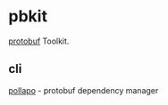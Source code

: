 # pbkit
[protobuf][protobuf] Toolkit.

[protobuf]: https://developers.google.com/protocol-buffers


## cli
[pollapo](../../cli/pollapo/docs/ko/getting-started.md) - protobuf dependency manager
